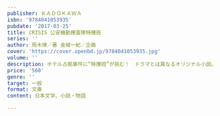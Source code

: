 ```yaml
---
publisher: ＫＡＤＯＫＡＷＡ
isbn: '9784041053935'
pubdate: '2017-03-25'
title: CRISIS 公安機動捜査隊特捜班
series: ''
author: 周木律／著 金城一紀／企画
cover: 'https://cover.openbd.jp/9784041053935.jpg'
volume: ''
description: ホテル占拠事件に“特捜班”が挑む！　ドラマとは異なるオリジナル小説。
price: '560'
genre: ''
target: 一般
format: 文庫
content: 日本文学、小説・物語

---
```

